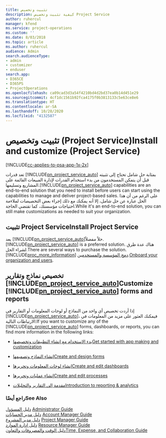 ```yaml
---
title: تثبيت وتخصيص
description: كيفية تثبيت وتخصيص Project Service
author: ruhercul
manager: kfend
ms.service: project-operations
ms.custom: ''
ms.date: 8/03/2018
ms.topic: article
ms.author: ruhercul
audience: Admin
search.audienceType:
- admin
- customizer
- enduser
search.app:
- D365CE
- D365PS
- ProjectOperations
ms.openlocfilehash: ca09cad3d3a54f4210bd4d2bd37ea0b14d451e29
ms.sourcegitcommit: 4cf1dc1561b92fca4175f0b3813133c5e63ce8e6
ms.translationtype: HT
ms.contentlocale: ar-SA
ms.lasthandoff: 10/28/2020
ms.locfileid: "4132587"
---
```

# <a name="install-and-customize-project-service"></a><span data-ttu-id="811ad-103">تثبيت وتخصيص (Project Service)</span><span class="sxs-lookup"><span data-stu-id="811ad-103">Install and customize (Project Service)</span></span>

[!INCLUDE[cc-applies-to-psa-app-1x-2x](../includes/cc-applies-to-psa-app-1x-2x.md)]

<span data-ttu-id="811ad-104">تعد قدرات [!INCLUDE[pn_project_service_auto](../includes/pn-project-service-auto.md)] بمثابة حل شامل تحتاج إلى تثبيته قبل أن يتمكن المستخدمون من بدء استخدام القدرات لإدارة المبيعات القائمة على المشاريع وتسليمها.</span><span class="sxs-lookup"><span data-stu-id="811ad-104">[!INCLUDE[pn_project_service_auto](../includes/pn-project-service-auto.md)] capabilities are an end-to-end solution that you need to install before users can start using the capabilities to manage and deliver project-based sales.</span></span> <span data-ttu-id="811ad-105">على الرغم من أن هذا الحل عبارة عن حل شامل، إلا أنه يمكنك مع ذلك إجراء بعض التخصيصات لملاءمة احتياجات مؤسستك، كما تقتضي الحاجة.</span><span class="sxs-lookup"><span data-stu-id="811ad-105">While it's an end-to-end solution, you can still make customizations as needed to suit your organization.</span></span>  
<!-- TODO: I expect to find the information on how to get and install this here. Please find that and add it here. Same for Project Service.--> 
  
## <a name="install-project-service"></a><span data-ttu-id="811ad-106">تثبيت Project Service</span><span class="sxs-lookup"><span data-stu-id="811ad-106">Install Project Service</span></span>  
 <span data-ttu-id="811ad-107">يعد [!INCLUDE[pn_project_service_auto](../includes/pn-project-service-auto.md)]حلاً مفضلاً.</span><span class="sxs-lookup"><span data-stu-id="811ad-107">[!INCLUDE[pn_project_service_auto](../includes/pn-project-service-auto.md)] is a preferred solution.</span></span> <span data-ttu-id="811ad-108">هناك عدة طرق لشراء الحل.</span><span class="sxs-lookup"><span data-stu-id="811ad-108">There are several ways to purchase the solution.</span></span> [!INCLUDE[proc_more_information](../includes/proc-more-information.md)] <span data-ttu-id="811ad-109">[دمج المؤسسة والمستخدمين](https://docs.microsoft.com/dynamics365/customerengagement/on-premises/admin/onboard-your-organization-and-users-to-dynamics-365-online).</span><span class="sxs-lookup"><span data-stu-id="811ad-109">[Onboard your organization and users](https://docs.microsoft.com/dynamics365/customerengagement/on-premises/admin/onboard-your-organization-and-users-to-dynamics-365-online).</span></span>  
  
## <a name="customize-pn_project_service_auto-forms-and-reports"></a><span data-ttu-id="811ad-110">تخصيص نماذج وتقارير [!INCLUDE[pn_project_service_auto](../includes/pn-project-service-auto.md)]</span><span class="sxs-lookup"><span data-stu-id="811ad-110">Customize [!INCLUDE[pn_project_service_auto](../includes/pn-project-service-auto.md)] forms and reports</span></span>  
 <span data-ttu-id="811ad-111">إذا أردت تخصيص أي واحد من النماذج أو لوحات المعلومات أو التقارير في [!INCLUDE[pn_project_service_auto](../includes/pn-project-service-auto.md)]، فيمكنك العثور على مزيد من المعلومات في الارتباطات التالية:</span><span class="sxs-lookup"><span data-stu-id="811ad-111">If you want to customize any of the [!INCLUDE[pn_project_service_auto](../includes/pn-project-service-auto.md)] forms, dashboards, or reports, you can find more information in the following links:</span></span>  
  
- [<span data-ttu-id="811ad-112">بدء الاستخدام مع إنشاء التطبيقات وتخصيصها</span><span class="sxs-lookup"><span data-stu-id="811ad-112">Get started with app making and customization</span></span>](https://docs.microsoft.com/dynamics365/customerengagement/on-premises/customize/getting-started-customization)  
  
- [<span data-ttu-id="811ad-113">إنشاء النماذج وتصميمها</span><span class="sxs-lookup"><span data-stu-id="811ad-113">Create and design forms</span></span>](https://docs.microsoft.com/dynamics365/customerengagement/on-premises/customize/create-design-forms)  
  
- [<span data-ttu-id="811ad-114">إنشاء لوحات المعلومات وتحريرها</span><span class="sxs-lookup"><span data-stu-id="811ad-114">Create and edit dashboards</span></span>](https://docs.microsoft.com/dynamics365/customerengagement/on-premises/customize/create-edit-dashboards)  
  
- [<span data-ttu-id="811ad-115">إنشاء عمليات وتحريرها</span><span class="sxs-lookup"><span data-stu-id="811ad-115">Create and edit processes</span></span>](https://docs.microsoft.com/dynamics365/customerengagement/on-premises/customize/guide-staff-through-common-tasks-processes)  
  
- [<span data-ttu-id="811ad-116">مقدمة إلى التقارير والتحليلات</span><span class="sxs-lookup"><span data-stu-id="811ad-116">Introduction to reporting & analytics</span></span>](https://docs.microsoft.com/dynamics365/customerengagement/on-premises/analytics/reporting-analytics-with-dynamics-365)  
  
### <a name="see-also"></a><span data-ttu-id="811ad-117">راجع أيضًا</span><span class="sxs-lookup"><span data-stu-id="811ad-117">See Also</span></span>  
 <span data-ttu-id="811ad-118">[دليل المسؤول](../psa/admin-guide.md) </span><span class="sxs-lookup"><span data-stu-id="811ad-118">[Administrator Guide](../psa/admin-guide.md) </span></span>  
 <span data-ttu-id="811ad-119">[دليل مدير الحسابات](../psa/account-manager-guide.md) </span><span class="sxs-lookup"><span data-stu-id="811ad-119">[Account Manager Guide](../psa/account-manager-guide.md) </span></span>  
 <span data-ttu-id="811ad-120">[دليل مدير المشروع](../psa/project-manager-guide.md) </span><span class="sxs-lookup"><span data-stu-id="811ad-120">[Project Manager Guide](../psa/project-manager-guide.md) </span></span>  
 <span data-ttu-id="811ad-121">[دليل إدارة الموارد](../psa/resource-manager-guide.md) </span><span class="sxs-lookup"><span data-stu-id="811ad-121">[Resource Manager Guide](../psa/resource-manager-guide.md) </span></span>  
 [<span data-ttu-id="811ad-122">دليل الوقت والمصروفات والتعاون</span><span class="sxs-lookup"><span data-stu-id="811ad-122">Time, Expense, and Collaboration Guide</span></span>](../psa/time-expense-collaboration-guide.md)
